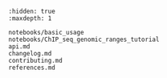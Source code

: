 ```{include} ../README.md

```

```{toctree}
:hidden: true
:maxdepth: 1

notebooks/basic_usage
notebooks/ChIP_seq_genomic_ranges_tutorial
api.md
changelog.md
contributing.md
references.md
```
